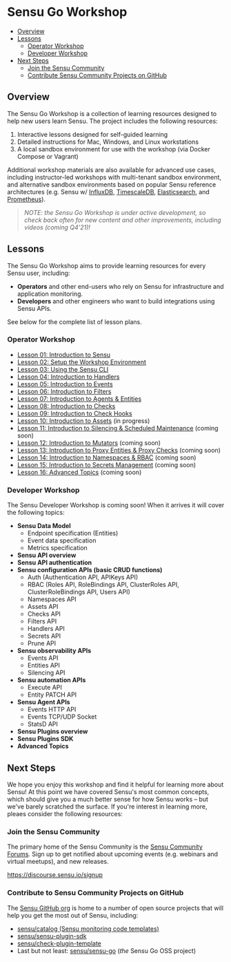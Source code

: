 # Sensu Go Workshop

- [Overview](#overview)
- [Lessons](#lessons)
  - [Operator Workshop](#operator-workshop)
  - [Developer Workshop](#developer-workshop)
- [Next Steps](#next-steps)
  - [Join the Sensu Community](#join-the-sensu-community)
  - [Contribute Sensu Community Projects on GitHub](#contribute-to-sensu-community-projects-on-github)

## Overview

The Sensu Go Workshop is a collection of learning resources designed to help new users learn Sensu.
The project includes the following resources:

1. Interactive lessons designed for self-guided learning
2. Detailed instructions for Mac, Windows, and Linux workstations
3. A local sandbox environment for use with the workshop (via Docker Compose or Vagrant)

Additional workshop materials are also available for advanced use cases, including instructor-led workshops with multi-tenant sandbox environment, and alternative sandbox environments based on popular Sensu reference architectures (e.g. Sensu w/ [InfluxDB][influxdb], [TimescaleDB][timescaledb], [Elasticsearch][elasticsearch], and [Prometheus][prometheus]).

> _NOTE: the Sensu Go Workshop is under active development, so check back often for new content and other improvements, including videos (coming Q4'21)!_

## Lessons

The Sensu Go Workshop aims to provide learning resources for every Sensu user, including:

- **Operators** and other end-users who rely on Sensu for infrastructure and application monitoring.
- **Developers** and other engineers who want to build integrations using Sensu APIs.

See below for the complete list of lesson plans.

### Operator Workshop

- [Lesson 01: Introduction to Sensu](/lessons/operator/01/README.md#readme)
- [Lesson 02: Setup the Workshop Environment](/lessons/operator/02/README.md#readme)
- [Lesson 03: Using the Sensu CLI](/lessons/operator/03/README.md#readme)
- [Lesson 04: Introduction to Handlers](/lessons/operator/04/README.md#readme)
- [Lesson 05: Introduction to Events](/lessons/operator/05/README.md#readme)
- [Lesson 06: Introduction to Filters](/lessons/operator/06/README.md#readme)
- [Lesson 07: Introduction to Agents & Entities](/lessons/operator/07/README.md#readme)
- [Lesson 08: Introduction to Checks](/lessons/operator/08/README.md#readme)
- [Lesson 09: Introduction to Check Hooks](/lessons/operator/09/README.md#readme)
- [Lesson 10: Introduction to Assets](/lessons/operator/10/README.md#readme) (in progress)
- [Lesson 11: Introduction to Silencing & Scheduled Maintenance](/lessons/operator/11/README.md#readme) (coming soon)
- [Lesson 12: Introduction to Mutators](/lessons/operator/12/README.md#readme) (coming soon)
- [Lesson 13: Introduction to Proxy Entities & Proxy Checks](/lessons/operator/13/README.md#readme) (coming soon)
- [Lesson 14: Introduction to Namespaces & RBAC](/lessons/operator/14/README.md#readme) (coming soon)
- [Lesson 15: Introduction to Secrets Management](/lessons/operator/15/README.md#readme) (coming soon)
- [Lesson 16: Advanced Topics](/lessons/operator/16/README.md#readme) (coming soon)

### Developer Workshop

The Sensu Developer Workshop is coming soon!
When it arrives it will cover the following topics:

- **Sensu Data Model**
  - Endpoint specification (Entities)
  - Event data specification
  - Metrics specification
- **Sensu API overview**
- **Sensu API authentication**
- **Sensu configuration APIs (basic CRUD functions)**
  - Auth (Authentication API, APIKeys API)
  - RBAC (Roles API, RoleBindings API, ClusterRoles API, ClusterRoleBindings API, Users API)
  - Namespaces API
  - Assets API
  - Checks API
  - Filters API
  - Handlers API
  - Secrets API
  - Prune API
- **Sensu observability APIs**
  - Events API
  - Entities API
  - Silencing API
- **Sensu automation APIs**
  - Execute API
  - Entity PATCH API
- **Sensu Agent APIs**
  - Events HTTP API
  - Events TCP/UDP Socket
  - StatsD API
- **Sensu Plugins overview**
- **Sensu Plugins SDK**
- **Advanced Topics**

## Next Steps

We hope you enjoy this workshop and find it helpful for learning more about Sensu!
At this point we have covered Sensu's most common concepts, which should give you a much better sense for how Sensu works – but we've barely scratched the surface.
If you're interest in learning more, pleaes consider the following resources:

### Join the Sensu Community

The primary home of the Sensu Community is the [Sensu Community Forums](https://discourse.sensu.io/signup).
Sign up to get notified about upcoming events (e.g. webinars and virtual
meetups), and new releases.

https://discourse.sensu.io/signup

### Contribute to Sensu Community Projects on GitHub

The [Sensu GitHub org](https://github.com/sensu) is home to a number of open source projects that will help you get the most out of Sensu, including:

- [sensu/catalog (Sensu monitoring code templates)](https://github.com/sensu/catalog)
- [sensu/sensu-plugin-sdk](https://github.com/sensu/sensu-plugin-sdk)
- [sensu/check-plugin-template](https://github.com/sensu/check-plugin-template)
- Last but not least: [sensu/sensu-go](https://github.com/sensu/sensu-go) (_the_ Sensu Go OSS project)

<!-- Links -->
[influxdb]: docker-compose-influx.yaml
[timescaledb]: docker-compose-timescaledb.yaml
[elasticsearch]: docker-compose-elasticsearch.yaml
[prometheus]: docker-compose-prometheus.yaml
